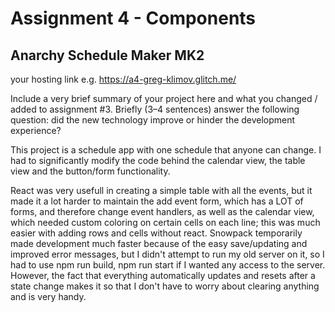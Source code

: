 Assignment 4 - Components
===

## Anarchy Schedule Maker MK2

your hosting link e.g. https://a4-greg-klimov.glitch.me/

Include a very brief summary of your project here and what you changed / added to assignment #3. Briefly (3–4 sentences) answer the following question: did the new technology improve or hinder the development experience?

This project is a schedule app with one schedule that anyone can change. I had to significantly modify the code behind the calendar view, the table view and the button/form functionality. 

React was very usefull in creating a simple table with all the events, but it made it a lot harder to maintain the add event form, which has a LOT of forms, and therefore change event handlers, as well as the calendar view, which needed custom coloring on certain cells on each line; this was much easier with adding rows and cells without react. Snowpack temporarily made development much faster because of the easy save/updating and improved error messages, but I didn't attempt to run my old server on it, so I had to use npm run build, npm run start if I wanted any access to the server. However, the fact that everything automatically updates and resets after a state change makes it so that I don't have to worry about clearing anything and is very handy.
